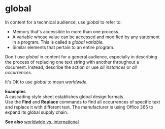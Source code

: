 # global

In content for a technical audience, use *global* to refer to:

  - Memory that's accessible to more than one process.
  - A variable whose value can be accessed and modified by any statement in a program. This is called a *global variable.* 
  - Similar elements that pertain to an entire program.

Don't use *global*
in content for a general audience, especially in describing the process
of replacing one text string with another throughout a document.
Instead, describe the action or use *all instances* or *all occurrences.*

It's OK to use *global* to mean *worldwide*.

**Examples**  
A cascading style sheet establishes global design formats.   
Use the **Find** and **Replace** commands to find all occurrences of specific text and replace it with different text.
The manufacturer is using Office 365 to expand its global supply chain.  

**See also** [worldwide vs. international](/style-guide/a-z-word-list-term-collections/w/worldwide-vs-international)
